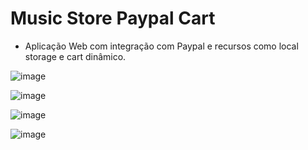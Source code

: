 # Music Store Paypal Cart
- Aplicação Web com integração com Paypal e recursos como local storage e cart dinâmico.

![image](https://github.com/samuelvictorol/PayPal-Integration/assets/95868897/35ecea5b-3042-4ec8-bf3b-f0a41789bdd8)

![image](https://github.com/samuelvictorol/PayPal-Integration/assets/95868897/433fb6ba-6283-42c5-8ec3-a33c69a69ceb)

![image](https://github.com/samuelvictorol/PayPal-Integration/assets/95868897/27a72eed-fb16-4df5-b2d4-719b6579a301)

![image](https://github.com/samuelvictorol/PayPal-Integration/assets/95868897/3e404ec7-3dc8-4de4-a2a9-e26dc5bce2dd)
